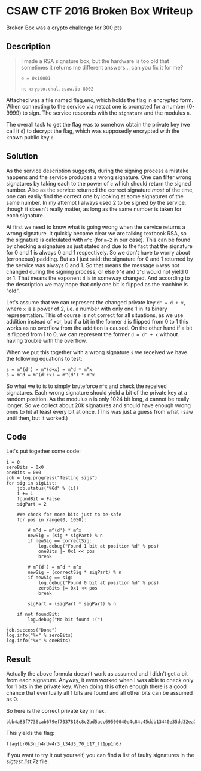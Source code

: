 # CSAW CTF 2016 Broken Box Writeup

Broken Box was a crypto challenge for 300 pts

## Description

> I made a RSA signature box, but the hardware is too old that sometimes it returns me different answers... can you fix it for me?
>
> `e = 0x10001`
>
> `nc crypto.chal.csaw.io 8002`

Attached was a file named flag.enc, which holds the flag in encrypted form. When connecting to the service via netcat one is prompted for a number (0-9999) to sign. The service responds with the `signature` and the modulus `n`.

The overall task to get the flag was to somehow obtain the private key (we call it `d`) to decrypt the flag, which was supposedly encrypted with the known public key `e`.

## Solution

As the service description suggests, during the signing process a mistake happens and the service produces a wrong signature. One can filter wrong signatures by taking each to the power of `e` which should return the signed number. Also as the service returned the correct signature *most* of the time, one can easily find the correct one by looking at some signatures of the same number. In my attempt I always used 2 to be signed by the service, though it doesn't really matter, as long as the same number is taken for each signature.

At first we need to know what is going wrong when the service returns a wrong signature. It quickly became clear we are talking textbook RSA, so the signature is calculated with `m^d` (for `m=2` in our case). This can be found by checking a signature as just stated and due to the fact that the signature for 0 and 1 is always 0 and 1 respectively. So we don't have to worry about (erroneous) padding. But as I just said: the signature for 0 and 1 returned by the service was always 0 and 1. So that means the message `m` was not changed during the signing process, or else `0^d` and `1^d` would not yield 0 or 1. That means the exponent `d` is in someway changed. And according to the description we may hope that only one bit is flipped as the machine is "old".

Let's assume that we can represent the changed private key `d' = d + x`, where `x` is a power of 2, i.e. a number with only one 1 in its binary representation. This of course is not correct for all situations, as we use addition instead of xor, but if a bit in the former `d` is flipped from 0 to 1 this works as no overflow from the addition is caused. On the other hand if a bit is flipped from 1 to 0, we can represent the former `d = d' + x` without having trouble with the overflow.

When we put this together with a wrong signature `s` we received we have the following equations to test:
```
s = m^(d') = m^(d+x) = m^d * m^x
s = m^d = m^(d'+x) = m^(d') * m^x
```

So what we to is to simply bruteforce `m^x` and check the received signatures. Each wrong signature should yield a bit of the private key at a random position. As the modulus `n` is only 1024 bit long, `d` cannot be really longer. So we collect about 20k signatures and should have enough wrong ones to hit at least every bit at once. (This was just a guess from what I saw until then, but it worked.)

## Code

Let's put together some code:
```
i = 0
zeroBits = 0x0
oneBits = 0x0
job = log.progress("Testing sigs")
for sig in sigList:
    job.status("%6d" % (i))
    i += 1
    foundBit = False
    sigPart = 2

    #We check for more bits just to be safe
    for pos in range(0, 1050):

        # m^d = m^(d') * m^x
        newSig = (sig * sigPart) % n
        if newSig == correctSig:
            log.debug("Found 1 bit at position %d" % pos)
            oneBits |= 0x1 << pos
            break

        # m^(d') = m^d * m^x
        newSig = (correctSig * sigPart) % n
        if newSig == sig:
            log.debug("Found 0 bit at position %d" % pos)
            zeroBits |= 0x1 << pos
            break

        sigPart = (sigPart * sigPart) % n

    if not foundBit:
        log.debug("No bit found :(")

job.success("Done")
log.info("%x" % zeroBits)
log.info("%x" % oneBits)
```

## Result
Actually the above formula doesn't work as assumed and I didn't get a bit from each signature. Anyway, it even worked when I was able to check only for 1 bits in the private key. When doing this often enough there is a good chance that eventually all 1 bits are found and all other bits can be assumed as 0.

So here is the correct private key in hex:
```
bbb4a83f7736cab679ef7037818c8c2bd5aec69500040e4c84c45ddb13440e35dd32ea7a8c6b30d4540349f6bb78e01b08877a02e6c3f0e5cbbeffe6eee13da765c84345eb8acf42fe3437e5894d8cbff79af7e5c90596e0e3685ce89224b1199dc86e622a19ae51084168eb5307c93df5c856c9a4fede47a785f96499b68125
```

This yields the flag:
```
flag{br0k3n_h4rdw4r3_l34d5_70_b17_fl1pp1n6}
```

If you want to try it out yourself, you can find a list of faulty signatures in the *sigtest.list.7z* file.

